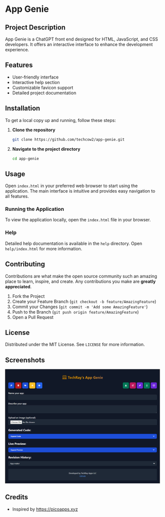 # App Genie

## Project Description

App Genie is a ChatGPT front end designed for HTML, JavaScript, and CSS developers. It offers an interactive interface to enhance the development experience.

## Features

- User-friendly interface
- Interactive help section
- Customizable favicon support
- Detailed project documentation

## Installation

To get a local copy up and running, follow these steps:

1. **Clone the repository**
    ```sh
    git clone https://github.com/techcow2/app-genie.git
    ```
2. **Navigate to the project directory**
    ```sh
    cd app-genie
    ```

## Usage

Open `index.html` in your preferred web browser to start using the application. The main interface is intuitive and provides easy navigation to all features.

### Running the Application

To view the application locally, open the `index.html` file in your browser.

### Help

Detailed help documentation is available in the `help` directory. Open `help/index.html` for more information.

## Contributing

Contributions are what make the open source community such an amazing place to learn, inspire, and create. Any contributions you make are **greatly appreciated**.

1. Fork the Project
2. Create your Feature Branch (`git checkout -b feature/AmazingFeature`)
3. Commit your Changes (`git commit -m 'Add some AmazingFeature'`)
4. Push to the Branch (`git push origin feature/AmazingFeature`)
5. Open a Pull Request

## License

Distributed under the MIT License. See `LICENSE` for more information.

## Screenshots

![Logo](images/screenshot.png)

## Credits

- Inspired by https://picoapps.xyz

